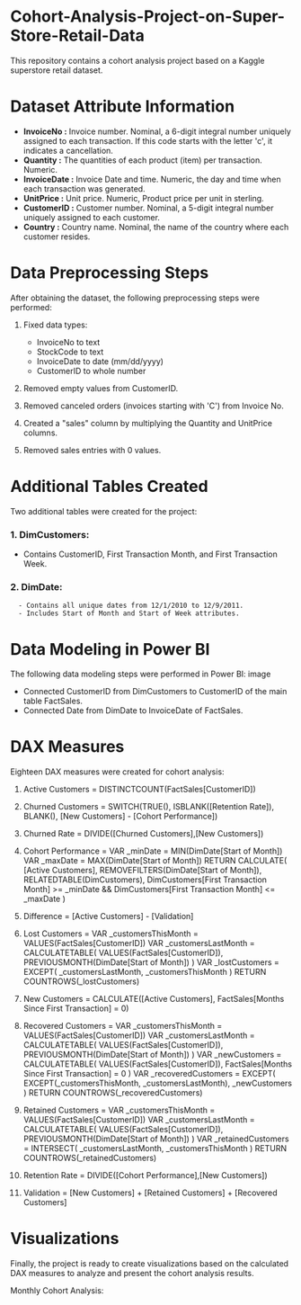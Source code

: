 # Cohort-Analysis-Project-on-Super-Store-Retail-Data

This repository contains a cohort analysis project based on a Kaggle superstore retail dataset.

# Dataset Attribute Information

- **InvoiceNo :** Invoice number. Nominal, a 6-digit integral number uniquely assigned to each transaction. If this code starts with the letter 'c', it indicates a cancellation.
- **Quantity :** The quantities of each product (item) per transaction. Numeric.
- **InvoiceDate :** Invoice Date and time. Numeric, the day and time when each transaction was generated.
- **UnitPrice :** Unit price. Numeric, Product price per unit in sterling.
- **CustomerID :** Customer number. Nominal, a 5-digit integral number uniquely assigned to each customer.
- **Country :** Country name. Nominal, the name of the country where each customer resides.

# Data Preprocessing Steps

After obtaining the dataset, the following preprocessing steps were performed:

1. Fixed data types:
   
   - InvoiceNo to text
   - StockCode to text
   - InvoiceDate to date (mm/dd/yyyy)
   - CustomerID to whole number

2. Removed empty values from CustomerID.

3. Removed canceled orders (invoices starting with 'C') from Invoice No.

4. Created a "sales" column by multiplying the Quantity and UnitPrice columns.

5. Removed sales entries with 0 values.

# Additional Tables Created

Two additional tables were created for the project:

### 1. DimCustomers:

- Contains CustomerID, First Transaction Month, and First Transaction Week.

### 2. DimDate:

      - Contains all unique dates from 12/1/2010 to 12/9/2011.
      - Includes Start of Month and Start of Week attributes.

# Data Modeling in Power BI
The following data modeling steps were performed in Power BI: image
 
 - Connected CustomerID from DimCustomers to CustomerID of the main table FactSales.
 - Connected Date from DimDate to InvoiceDate of FactSales.
   
# DAX Measures
Eighteen DAX measures were created for cohort analysis:

1. Active Customers = DISTINCTCOUNT(FactSales[CustomerID])

2. Churned Customers = SWITCH(TRUE(), ISBLANK([Retention Rate]), BLANK(), [New Customers] - [Cohort Performance])

3. Churned Rate = DIVIDE([Churned Customers],[New Customers])

4. Cohort Performance = VAR _minDate = MIN(DimDate[Start of Month]) VAR _maxDate = MAX(DimDate[Start of Month]) RETURN CALCULATE( [Active Customers], REMOVEFILTERS(DimDate[Start of Month]), RELATEDTABLE(DimCustomers), DimCustomers[First Transaction Month] >= _minDate && DimCustomers[First Transaction Month] <= _maxDate )

5. Difference = [Active Customers] - [Validation]

6. Lost Customers = VAR _customersThisMonth = VALUES(FactSales[CustomerID]) VAR _customersLastMonth = CALCULATETABLE( VALUES(FactSales[CustomerID]), PREVIOUSMONTH(DimDate[Start of Month]) ) VAR _lostCustomers = EXCEPT( _customersLastMonth, _customersThisMonth ) RETURN COUNTROWS(_lostCustomers)

7. New Customers = CALCULATE([Active Customers], FactSales[Months Since First Transaction] = 0)

8. Recovered Customers = VAR _customersThisMonth = VALUES(FactSales[CustomerID]) VAR _customersLastMonth = CALCULATETABLE( VALUES(FactSales[CustomerID]), PREVIOUSMONTH(DimDate[Start of Month]) ) VAR _newCustomers = CALCULATETABLE( VALUES(FactSales[CustomerID]), FactSales[Months Since First Transaction] = 0 ) VAR _recoveredCustomers = EXCEPT( EXCEPT(_customersThisMonth, _customersLastMonth), _newCustomers ) RETURN COUNTROWS(_recoveredCustomers)

9. Retained Customers = VAR _customersThisMonth = VALUES(FactSales[CustomerID]) VAR _customersLastMonth = CALCULATETABLE( VALUES(FactSales[CustomerID]), PREVIOUSMONTH(DimDate[Start of Month]) ) VAR _retainedCustomers = INTERSECT( _customersLastMonth, _customersThisMonth ) RETURN COUNTROWS(_retainedCustomers)

10. Retention Rate = DIVIDE([Cohort Performance],[New Customers])

11. Validation =  [New Customers] + [Retained Customers] + [Recovered Customers]

# Visualizations
Finally, the project is ready to create visualizations based on the calculated DAX measures to analyze and present the cohort analysis results.

Monthly Cohort Analysis:
